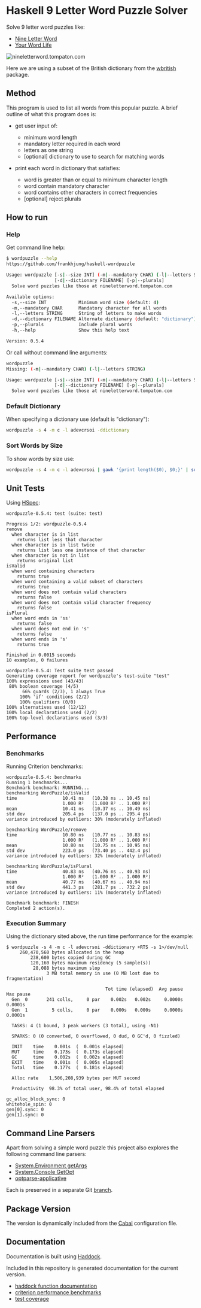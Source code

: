 # Haskell 9 Letter Word Puzzle Solver

Solve 9 letter word puzzles like:

* [Nine Letter Word](http://nineletterword.tompaton.com/adevcrsoi/)
* [Your Word Life](http://www.yourwiselife.com.au/games/9-letter-word/)

![nineletterword.tompaton.com](doc/nineletterword.png)

Here we are using a subset of the British dictionary from the
[wbritish](https://packages.debian.org/sid/text/wbritish) package.


## Method

This program is used to list all words from this popular puzzle.
A brief outline of what this program does is:

* get user input of:
  * minimum word length
  * mandatory letter required in each word
  * letters as one string
  * [optional] dictionary to use to search for matching words

* print each word in dictionary that satisfies:
  * word is greater than or equal to minimum character length
  * word contain mandatory character
  * word contains other characters in correct frequencies
  * [optional] reject plurals


## How to run

### Help

Get command line help:

```bash
$ wordpuzzle --help
https://github.com/frankhjung/haskell-wordpuzzle

Usage: wordpuzzle [-s|--size INT] (-m|--mandatory CHAR) (-l|--letters STRING)
                  [-d|--dictionary FILENAME] [-p|--plurals]
  Solve word puzzles like those at nineletterword.tompaton.com

Available options:
  -s,--size INT            Minimum word size (default: 4)
  -m,--mandatory CHAR      Mandatory character for all words
  -l,--letters STRING      String of letters to make words
  -d,--dictionary FILENAME Alternate dictionary (default: "dictionary")
  -p,--plurals             Include plural words
  -h,--help                Show this help text

Version: 0.5.4
```

Or call without command line arguments:

```bash
wordpuzzle
Missing: (-m|--mandatory CHAR) (-l|--letters STRING)

Usage: wordpuzzle [-s|--size INT] (-m|--mandatory CHAR) (-l|--letters STRING)
                  [-d|--dictionary FILENAME] [-p|--plurals]
  Solve word puzzles like those at nineletterword.tompaton.com
```

### Default Dictionary

When specifying a dictionary use (default is "dictionary"):

```bash
wordpuzzle -s 4 -m c -l adevcrsoi -ddictionary
```

### Sort Words by Size

To show words by size use:

```bash
wordpuzzle -s 4 -m c -l adevcrsoi | gawk '{print length($0), $0;}' | sort -r
```


## Unit Tests

Using [HSpec](https://hspec.github.io/):

```text
wordpuzzle-0.5.4: test (suite: test)

Progress 1/2: wordpuzzle-0.5.4
remove
  when character is in list
    returns list less that character
  when character is in list twice
    returns list less one instance of that character
  when character is not in list
    returns original list
isValid
  when word containing characters
    returns true
  when word containing a valid subset of characters
    returns true
  when word does not contain valid characters
    returns false
  when word does not contain valid character frequency
    returns false
isPlural
  when word ends in 'ss'
    returns false
  when word does not end in 's'
    returns false
  when word ends in 's'
    returns true

Finished in 0.0015 seconds
10 examples, 0 failures

wordpuzzle-0.5.4: Test suite test passed
Generating coverage report for wordpuzzle's test-suite "test"
100% expressions used (43/43)
 80% boolean coverage (4/5)
      66% guards (2/3), 1 always True
     100% 'if' conditions (2/2)
     100% qualifiers (0/0)
100% alternatives used (12/12)
100% local declarations used (2/2)
100% top-level declarations used (3/3)
```


## Performance

### Benchmarks

Running Criterion benchmarks:

```text
wordpuzzle-0.5.4: benchmarks
Running 1 benchmarks...
Benchmark benchmark: RUNNING...
benchmarking WordPuzzle/isValid
time                 10.41 ns   (10.38 ns .. 10.45 ns)
                     1.000 R²   (1.000 R² .. 1.000 R²)
mean                 10.41 ns   (10.37 ns .. 10.49 ns)
std dev              205.4 ps   (137.0 ps .. 295.4 ps)
variance introduced by outliers: 30% (moderately inflated)

benchmarking WordPuzzle/remove
time                 10.80 ns   (10.77 ns .. 10.83 ns)
                     1.000 R²   (1.000 R² .. 1.000 R²)
mean                 10.80 ns   (10.75 ns .. 10.95 ns)
std dev              223.0 ps   (73.40 ps .. 442.4 ps)
variance introduced by outliers: 32% (moderately inflated)

benchmarking WordPuzzle/isPlural
time                 40.83 ns   (40.76 ns .. 40.93 ns)
                     1.000 R²   (1.000 R² .. 1.000 R²)
mean                 40.77 ns   (40.67 ns .. 40.94 ns)
std dev              441.3 ps   (281.7 ps .. 732.2 ps)
variance introduced by outliers: 11% (moderately inflated)

Benchmark benchmark: FINISH
Completed 2 action(s).
```

### Execution Summary

Using the dictionary sited above, the run time performance for the example:

```text
$ wordpuzzle -s 4 -m c -l adevcrsoi -ddictionary +RTS -s 1>/dev/null
     260,470,560 bytes allocated in the heap
         238,600 bytes copied during GC
         120,160 bytes maximum residency (5 sample(s))
          28,088 bytes maximum slop
               3 MB total memory in use (0 MB lost due to fragmentation)

                                     Tot time (elapsed)  Avg pause  Max pause
  Gen  0       241 colls,     0 par    0.002s   0.002s     0.0000s    0.0001s
  Gen  1         5 colls,     0 par    0.000s   0.000s     0.0000s    0.0001s

  TASKS: 4 (1 bound, 3 peak workers (3 total), using -N1)

  SPARKS: 0 (0 converted, 0 overflowed, 0 dud, 0 GC'd, 0 fizzled)

  INIT    time    0.001s  (  0.001s elapsed)
  MUT     time    0.173s  (  0.173s elapsed)
  GC      time    0.002s  (  0.002s elapsed)
  EXIT    time    0.001s  (  0.005s elapsed)
  Total   time    0.177s  (  0.181s elapsed)

  Alloc rate    1,506,208,939 bytes per MUT second

  Productivity  98.3% of total user, 98.4% of total elapsed

gc_alloc_block_sync: 0
whitehole_spin: 0
gen[0].sync: 0
gen[1].sync: 0
```


## Command Line Parsers

Apart from solving a simple word puzzle this project also explores the following
command line parsers:

* [System.Environment getArgs](https://hackage.haskell.org/package/base/docs/System-Environment.html)
* [System.Console GetOpt](https://hackage.haskell.org/package/base/docs/System-Console-GetOpt.html)
* [optparse-applicative](https://hackage.haskell.org/package/optparse-applicative)

Each is preserved in a separate Git [branch](https://github.com/frankhjung/haskell-wordpuzzle/branches).


## Package Version

The version is dynamically included from the
[Cabal](https://www.haskell.org/cabal/users-guide/developing-packages.html#accessing-data-files-from-package-code)
configuration file.


## Documentation

Documentation is built using [Haddock](https://www.haskell.org/haddock/).

Included in this repository is generated documentation for the current version.

* [haddock function documentation](./doc/html/wordpuzzle/index.html)
* [criterion performance benchmarks](./doc/benchmark.html)
* [test coverage](./doc/hpc/wordpuzzle/test/hpc_index.html)

